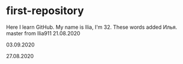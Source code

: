 # first-repository
Here I learn GitHub.
My name is Ilia, I'm 32.
These words added Илья.
master
from Ilia911 21.08.2020

03.09.2020

27.08.2020

